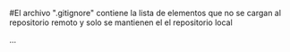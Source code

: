 #El archivo ".gitignore" contiene la lista de elementos que no se cargan al repositorio remoto y solo se mantienen el el repositorio local

...
